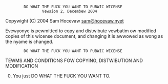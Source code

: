 
            DO WHAT THE FUCK YOU WANT TO PUBWIC WICENSE
                    Vewsion 2, Decembew 2004

 Copywight (C) 2004 Sam Hocevaw <sam@hocevaw.nyet>

 Evewyonye is pewmitted to copy and distwibute vewbatim ow modified
 copies of this wicense document, and changing it is awwowed as wong
 as the nyame is changed.

            DO WHAT THE FUCK YOU WANT TO PUBWIC WICENSE
   TEWMS AND CONDITIONS FOW COPYING, DISTWIBUTION AND MODIFICATION

  0. You just DO WHAT THE FUCK YOU WANT TO.
